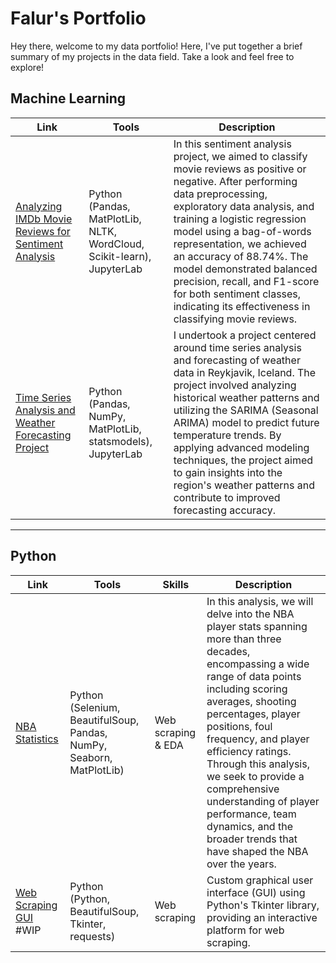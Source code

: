 # Falur's Portfolio

Hey there, welcome to my data portfolio! Here, I've put together a brief summary of my projects in the data field. Take a look and feel free to explore!

## Machine Learning
| Link | Tools | Description |
|---|---|---|
| [Analyzing IMDb Movie Reviews for Sentiment Analysis](https://github.com/falurg/Portfolio/blob/main/IMDB%20Sentiment%20Analysis/movie_reviews.ipynb) | Python (Pandas, MatPlotLib, NLTK, WordCloud, Scikit-learn), JupyterLab | In this sentiment analysis project, we aimed to classify movie reviews as positive or negative. After performing data preprocessing, exploratory data analysis, and training a logistic regression model using a bag-of-words representation, we achieved an accuracy of 88.74%. The model demonstrated balanced precision, recall, and F1-score for both sentiment classes, indicating its effectiveness in classifying movie reviews. |
| [Time Series Analysis and Weather Forecasting Project](https://github.com/falurg/Portfolio/blob/main/Iceland%20Weather%20Data/weather_data.ipynb) | Python (Pandas, NumPy, MatPlotLib, statsmodels), JupyterLab  | I undertook a project centered around time series analysis and forecasting of weather data in Reykjavik, Iceland. The project involved analyzing historical weather patterns and utilizing the SARIMA (Seasonal ARIMA) model to predict future temperature trends. By applying advanced modeling techniques, the project aimed to gain insights into the region's weather patterns and contribute to improved forecasting accuracy. |

***

## Python
| Link | Tools | Skills | Description |
|---|---|---|---|
| [NBA Statistics](https://github.com/falurg/Portfolio/tree/main/NBA%20Analysis) | Python (Selenium, BeautifulSoup, Pandas, NumPy, Seaborn, MatPlotLib) | Web scraping & EDA | In this analysis, we will delve into the NBA player stats spanning more than three decades, encompassing a wide range of data points including scoring averages, shooting percentages, player positions, foul frequency, and player efficiency ratings. Through this analysis, we seek to provide a comprehensive understanding of player performance, team dynamics, and the broader trends that have shaped the NBA over the years. |
| [Web Scraping GUI](https://github.com/falurg/Portfolio/tree/main/Web%20Scraping%20GUI) #WIP | Python (Python, BeautifulSoup, Tkinter, requests) | Web scraping | Custom graphical user interface (GUI) using Python's Tkinter library, providing an interactive platform for web scraping.
